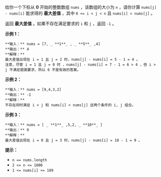 给你一个下标从 **0** 开始的整数数组 `nums` ，该数组的大小为 `n` ，请你计算 `nums[j] - nums[i]` 能求得的
**最大差值** ，其中 `0 <= i < j < n` 且 `nums[i] < nums[j]` 。

返回 **最大差值** 。如果不存在满足要求的 `i` 和 `j` ，返回 `-1` 。



**示例 1：**

    
    
    **输入：** nums = [7, _ **1**_ , _ **5**_ ,4]
    **输出：** 4
    **解释：**
    最大差值出现在 i = 1 且 j = 2 时，nums[j] - nums[i] = 5 - 1 = 4 。
    注意，尽管 i = 1 且 j = 0 时 ，nums[j] - nums[i] = 7 - 1 = 6 > 4 ，但 i > j 不满足题面要求，所以 6 不是有效的答案。
    

**示例 2：**

    
    
    **输入：** nums = [9,4,3,2]
    **输出：** -1
    **解释：**
    不存在同时满足 i < j 和 nums[i] < nums[j] 这两个条件的 i, j 组合。
    

**示例 3：**

    
    
    **输入：** nums = [ _ **1**_ ,5,2, _ **10**_ ]
    **输出：** 9
    **解释：**
    最大差值出现在 i = 0 且 j = 3 时，nums[j] - nums[i] = 10 - 1 = 9 。
    



**提示：**

  * `n == nums.length`
  * `2 <= n <= 1000`
  * `1 <= nums[i] <= 109`

